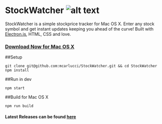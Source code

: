 # StockWatcher ![alt text](http://s21.postimg.org/4ay6xt9pz/Logomakr_4_GLSRg.png "StockWatcher")

StockWatcher is a simple stockprice tracker for Mac OS X. Enter any stock symbol and get instant updates keeping you ahead of the curve! Built with [Electron.js](http://electron.atom.io/), HTML, CSS and love.

### [Download Now for Mac OS X](https://github.com/mcarlucci/StockWatcher/releases/download/v1.0.0/StockWatcher.app.zip)

##Setup
```
git clone git@github.com:mcarlucci/StockWatcher.git && cd StockWatcher
npm install
```

##Run in dev
```
npm start
```

##Build for Mac OS X
```
npm run build
```

#### Latest Releases can be found [here](https://github.com/mcarlucci/StockWatcher/releases/)


